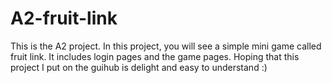 # A2-fruit-link
This is the A2 project.
In this project, you will see a simple mini game called fruit link.
It includes login pages and the game pages.
Hoping that this project I put on the guihub is delight and easy to understand :)
